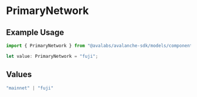 # PrimaryNetwork

## Example Usage

```typescript
import { PrimaryNetwork } from "@avalabs/avalanche-sdk/models/components";

let value: PrimaryNetwork = "fuji";
```

## Values

```typescript
"mainnet" | "fuji"
```